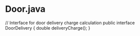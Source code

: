 # Door.java
// Interface for door delivery charge calculation
public interface DoorDelivery {
    double deliveryCharge();
}
